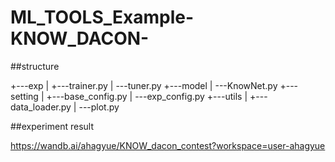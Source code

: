 # ML_TOOLS_Example-KNOW_DACON-

##structure

  +---exp
  |   +---trainer.py
  |   \---tuner.py
  +---model
  |   \---KnowNet.py
  +---setting
  |   +---base_config.py
  |   \---exp_config.py
  +---utils
  |   +---data_loader.py
  |   \---plot.py

##experiment result

https://wandb.ai/ahagyue/KNOW_dacon_contest?workspace=user-ahagyue

